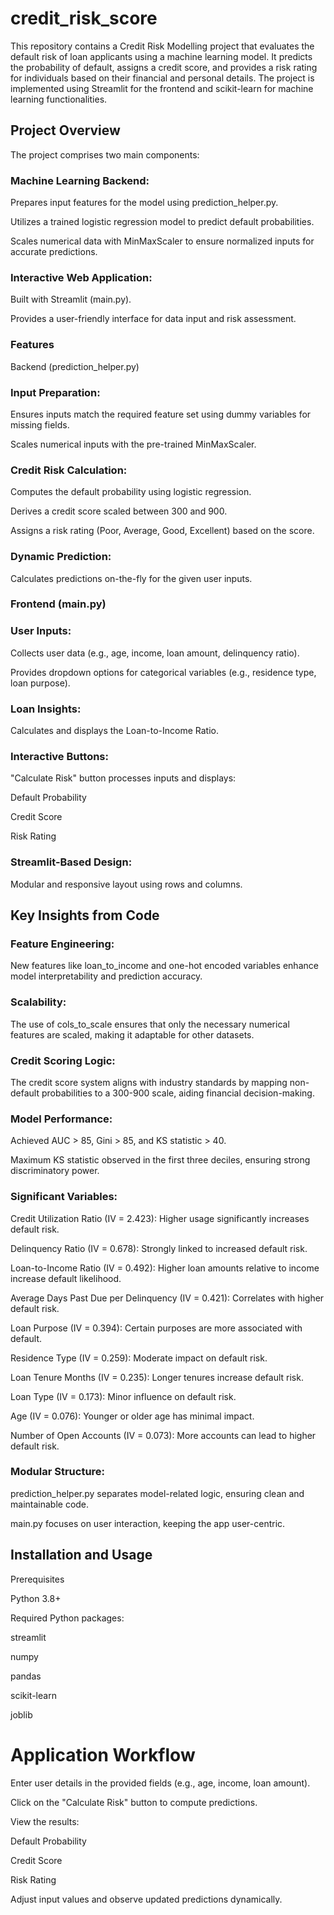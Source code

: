 # credit_risk_score
This repository contains a Credit Risk Modelling project that evaluates the default risk of loan applicants using a machine learning model. It predicts the probability of default, assigns a credit score, and provides a risk rating for individuals based on their financial and personal details. The project is implemented using Streamlit for the frontend and scikit-learn for machine learning functionalities.

## Project Overview

The project comprises two main components:

### Machine Learning Backend:

Prepares input features for the model using prediction_helper.py.

Utilizes a trained logistic regression model to predict default probabilities.

Scales numerical data with MinMaxScaler to ensure normalized inputs for accurate predictions.

### Interactive Web Application:

Built with Streamlit (main.py).

Provides a user-friendly interface for data input and risk assessment.

### Features

Backend (prediction_helper.py)

### Input Preparation:

Ensures inputs match the required feature set using dummy variables for missing fields.

Scales numerical inputs with the pre-trained MinMaxScaler.

### Credit Risk Calculation:

Computes the default probability using logistic regression.

Derives a credit score scaled between 300 and 900.

Assigns a risk rating (Poor, Average, Good, Excellent) based on the score.

### Dynamic Prediction:

Calculates predictions on-the-fly for the given user inputs.

### Frontend (main.py)

### User Inputs:

Collects user data (e.g., age, income, loan amount, delinquency ratio).

Provides dropdown options for categorical variables (e.g., residence type, loan purpose).

### Loan Insights:

Calculates and displays the Loan-to-Income Ratio.

### Interactive Buttons:

"Calculate Risk" button processes inputs and displays:

Default Probability

Credit Score

Risk Rating

### Streamlit-Based Design:

Modular and responsive layout using rows and columns.

## Key Insights from Code

### Feature Engineering:

New features like loan_to_income and one-hot encoded variables enhance model interpretability and prediction accuracy.

### Scalability:

The use of cols_to_scale ensures that only the necessary numerical features are scaled, making it adaptable for other datasets.

### Credit Scoring Logic:

The credit score system aligns with industry standards by mapping non-default probabilities to a 300-900 scale, aiding financial decision-making.

### Model Performance:

Achieved AUC > 85, Gini > 85, and KS statistic > 40.

Maximum KS statistic observed in the first three deciles, ensuring strong discriminatory power.

### Significant Variables:

Credit Utilization Ratio (IV = 2.423): Higher usage significantly increases default risk.

Delinquency Ratio (IV = 0.678): Strongly linked to increased default risk.

Loan-to-Income Ratio (IV = 0.492): Higher loan amounts relative to income increase default likelihood.

Average Days Past Due per Delinquency (IV = 0.421): Correlates with higher default risk.

Loan Purpose (IV = 0.394): Certain purposes are more associated with default.

Residence Type (IV = 0.259): Moderate impact on default risk.

Loan Tenure Months (IV = 0.235): Longer tenures increase default risk.

Loan Type (IV = 0.173): Minor influence on default risk.

Age (IV = 0.076): Younger or older age has minimal impact.

Number of Open Accounts (IV = 0.073): More accounts can lead to higher default risk.

### Modular Structure:

prediction_helper.py separates model-related logic, ensuring clean and maintainable code.

main.py focuses on user interaction, keeping the app user-centric.

## Installation and Usage

Prerequisites

Python 3.8+

Required Python packages:

streamlit

numpy

pandas

scikit-learn

joblib

# Application Workflow

Enter user details in the provided fields (e.g., age, income, loan amount).

Click on the "Calculate Risk" button to compute predictions.

View the results:

Default Probability

Credit Score

Risk Rating

Adjust input values and observe updated predictions dynamically.


